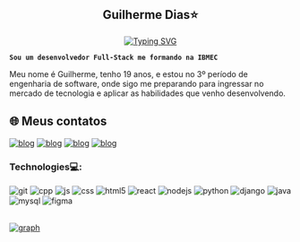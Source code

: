 <div align = "center" >

## Guilherme Dias⭐

[![Typing SVG](https://readme-typing-svg.herokuapp.com/?color=00bfbf&size=35&center=true&vCenter=true&width=1000&lines=Olá,+Seja+Bem-Vindo!+👋;Apaixonado+por+Tecnologia++👨‍💻)](https://git.io/typing-svg)
</div>

**`Sou um desenvolvedor Full-Stack me formando na IBMEC`**  
  
Meu nome é Guilherme, tenho 19 anos, e estou no 3º período de engenharia de software, onde sigo me preparando para ingressar no mercado de tecnologia e aplicar as habilidades que venho desenvolvendo.

## 🌐 Meus contatos

[![blog](https://img.shields.io/badge/-Gmail-%23333?style=for-the-badge&logo=gmail&logoColor=white)](mailto:guilhermedias.batista@gmail.com)    [![blog](https://img.shields.io/badge/Discord-7289DA?style=for-the-badge&logo=discord&logoColor=white)](https://discord.gg/5AUFPvFrES)   [![blog](https://img.shields.io/badge/Instagram-E4405F?style=for-the-badge&logo=instagram&logoColor=white)](https://www.instagram.com/_gl.dias/)   [![blog](https://img.shields.io/badge/LinkedIn-0077B5?style=for-the-badge&logo=linkedin&logoColor=white)](https://www.linkedin.com/in/guilherme-dias-838326241)

### Technologies💻:

<div style="display: inline_block">
  <img align="center" alt="git" src="https://img.shields.io/badge/Git-E34F26?style=for-the-badge&logo=git&logoColor=white">
  <img align="center" alt="cpp" src="https://img.shields.io/badge/C%2B%2B-00599C?style=for-the-badge&logo=c%2B%2B&logoColor=white" />
  <img align="center" alt="js" src="https://img.shields.io/badge/JavaScript-F7DF1E?style=for-the-badge&logo=javascript&logoColor=black" />
  <img align="center" alt="css" src="https://img.shields.io/badge/CSS3-1572B6?style=for-the-badge&logo=css3&logoColor=white" />
  <img align="center" alt="html5" src="https://img.shields.io/badge/HTML5-E34F26?style=for-the-badge&logo=html5&logoColor=white" />
  <img align="center" alt="react" src="https://img.shields.io/badge/React-20232A?style=for-the-badge&logo=react&logoColor=61DAFB" />
  <img align="center" alt="nodejs" src="https://img.shields.io/badge/Node.js-43853D?style=for-the-badge&logo=node.js&logoColor=white" />
  <img align="center" alt="python" src="https://img.shields.io/badge/Python-3776AB?style=for-the-badge&logo=python&logoColor=white" />
  <img align="center" alt="django" src="https://img.shields.io/badge/Django-092E20?style=for-the-badge&logo=django&logoColor=white" />
  <img align="center" alt="java" src="https://img.shields.io/badge/Java-ED8B00?style=for-the-badge&logo=openjdk&logoColor=white" />
  <img align="center" alt="mysql" src="https://img.shields.io/badge/MySQL-00000F?style=for-the-badge&logo=mysql&logoColor=white"/>
  <img align="center" alt="figma" src="https://img.shields.io/badge/Figma-F24E1E?style=for-the-badge&logo=figma&logoColor=white">
</div></br>

[![graph](https://github-readme-stats.vercel.app/api?username=gl-dias&show_icons=true&theme=dark)](https://github.com/gl-dias/github-readme-stats)

<!--[![Top Langs](https://github-readme-stats.vercel.app/api/top-langs/?username=gl-dias&theme=dark)](https://github.com/gl-dias/github-readme-stats)--> 

